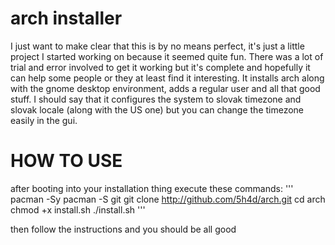 # arch installer
I just want to make clear that this is by no means perfect, it's just a little project I started working on because it seemed quite fun. There was a lot of trial and error involved to get it working but it's complete and hopefully it can help some people or they at least find it interesting. It installs arch along with the gnome desktop environment, adds a regular user and all that good stuff. I should say that it configures the system to slovak timezone and slovak locale (along with the US one) but you can change the timezone easily in the gui. 

# HOW TO USE
after booting into your installation thing execute these commands:
'''
pacman -Sy
pacman -S git
git clone http://github.com/5h4d/arch.git
cd arch
chmod +x install.sh
./install.sh
'''

then follow the instructions and you should be all good
